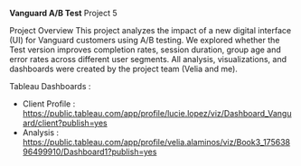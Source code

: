 **Vanguard A/B Test**
Project 5 


Project Overview
This project analyzes the impact of a new digital interface (UI) for Vanguard customers using A/B testing.
We explored whether the Test version improves completion rates, session duration, group age and error rates across different user segments.
All analysis, visualizations, and dashboards were created by the project team (Velia and me).


Tableau Dashboards : 
- Client Profile : https://public.tableau.com/app/profile/lucie.lopez/viz/Dashboard_Vanguard/client?publish=yes
- Analysis : https://public.tableau.com/app/profile/velia.alaminos/viz/Book3_17563896499910/Dashboard1?publish=yes
